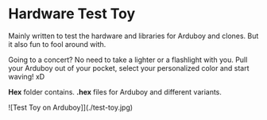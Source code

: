 # Hardware Test Toy

Mainly written to test the hardware and libraries for Arduboy and clones. But it
also fun to fool around with.

Going to a concert? No need to take a lighter or a flashlight with you. Pull your
Arduboy out of your pocket, select your personalized color and start waving! xD

**Hex** folder contains. **.hex** files for Arduboy and different variants.

![Test Toy on Arduboy]](./test-toy.jpg)
